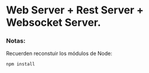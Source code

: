 # Web Server + Rest Server + Websocket Server.

### Notas:

Recuerden reconstuir los módulos de Node:

```
npm install
```
